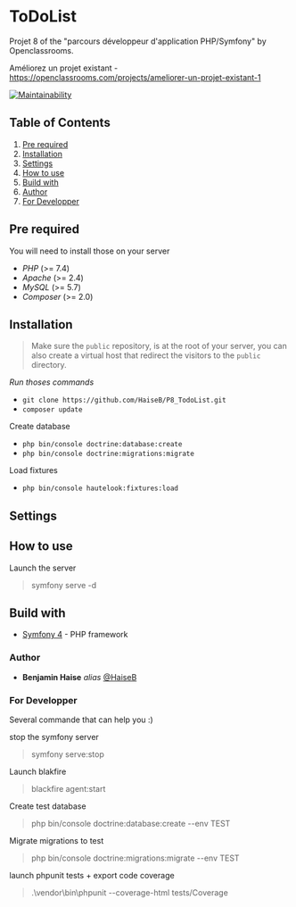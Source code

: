 # ToDoList

Projet 8 of the "parcours développeur d'application PHP/Symfony" by Openclassrooms.

Améliorez un projet existant - https://openclassrooms.com/projects/ameliorer-un-projet-existant-1

[![Maintainability](https://api.codeclimate.com/v1/badges/31eae798840bd66a20b4/maintainability)](https://codeclimate.com/github/HaiseB/P8_TodoList/maintainability)

## Table of Contents
1. [Pre required](#Pre-required)
2. [Installation](#Installation)
3. [Settings](#Settings)
4. [How to use](#How-to-use)
5. [Build with](#Build-with)
6. [Author](#Author)
7. [For Developper](#For-Developper)

## Pre required
You will need to install those on your server
- *PHP* (>= 7.4)
- *Apache* (>= 2.4)
- *MySQL* (>= 5.7)
- *Composer* (>= 2.0)

## Installation

> Make sure the `public` repository, is at the root of your server, you can also create a virtual host that redirect the visitors to the `public` directory.

_Run thoses commands_

- ``git clone https://github.com/HaiseB/P8_TodoList.git``
- ``composer update``

Create database
- ``php bin/console doctrine:database:create``
- ``php bin/console doctrine:migrations:migrate``

Load fixtures
- ``php bin/console hautelook:fixtures:load``

## Settings

## How to use

Launch the server
> symfony serve -d

## Build with
- [Symfony 4](https://symfony.com/) - PHP framework

### Author
* **Benjamin Haise** _alias_ [@HaiseB](https://github.com/HaiseB)

### For Developper
Several commande that can help you :)

stop the symfony server
> symfony serve:stop

Launch blakfire
> blackfire agent:start

Create test database
> php bin/console doctrine:database:create --env TEST

Migrate migrations to test 
> php bin/console doctrine:migrations:migrate --env TEST

launch phpunit tests + export code coverage
> .\vendor\bin\phpunit --coverage-html tests/Coverage


